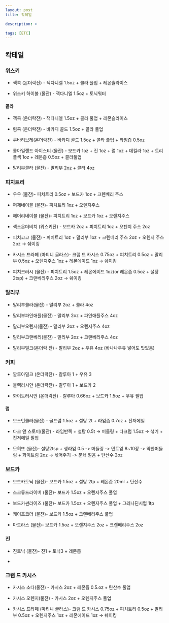 ```yaml
---
layout: post
title: 칵테일

description: >

tags: [ETC]
---
```


## 칵테일

### 위스키

- 잭콕 (온더락잔) - 잭다니엘 1.5oz + 콜라 풀업 + 레몬슬라이스

- 위스키 하이볼 (물잔) - 잭다니엘 1.5oz + 토닉워터

#### 콜라

- 잭콕 (온더락잔) - 잭다니엘 1.5oz + 콜라 풀업 + 레몬슬라이스

- 럼콕 (온더락잔) - 바카디 골드 1.5oz + 콜라 풀업

- 쿠바리브레(온더락잔) - 바카디 골드 1.5oz + 콜라 풀업 + 라임즙 0.5oz

- 롱아일랜드 아이스티 (물잔) - 보드카 1oz + 진 1oz + 럼 1oz + 데킬라 1oz + 트리플섹 1oz + 레몬즙 0.5oz + 콜라풀업

- 말리부콜라 (물잔) - 말리부 2oz + 콜라 4oz

### 피치트리

- 우우 (물잔)- 피치트리 0.5oz + 보드카 1oz + 크렌베리 주스

- 퍼제네이블 (물잔)- 피치트리 1oz + 오렌지주스

- 헤어리네이블 (물잔)- 피치트리 1oz + 보드카 1oz + 오렌지주스

- 섹스온더비치 (위스키잔) - 보드카 2oz + 피치트리 1oz + 오젠지 주스 2oz

- 피치코코 (물잔) - 피치트리 1oz + 말리부 1oz + 크렌베리 주스 2oz + 오렌지 주스 2oz -> 쉐이킹

- 카시스 프라페 (마티니 글라스)- 크램 드 카시스 0.75oz + 피치트리 0.5oz + 말리부 0.5oz + 오렌지주스 1oz + 레몬에이드 1oz -> 쉐이킹

- 피치크러시 (물잔) - 피치트리 1.5oz + 레몬에이드 1oz(or 레몬즙 0.5oz + 설탕2tsp) + 크랜베리주스 2oz -> 쉐이킹

### 말리부

- 말리부콜라(물잔) - 말리부 2oz + 콜라 4oz

- 말리부파인애플(물잔) - 말리부 2oz + 파인애플주스 4oz

- 말리부오렌지(물잔) - 말리부 2oz + 오렌지주스 4oz

- 말리부크랜베리(물잔) - 말리부 2oz + 크랜베리주스 4oz

- 말리부밀크(온더락 잔) - 말리부 2oz + 우유 4oz (바나나우유 넣어도 맛있음)

### 커피

- 깔루아밀크 (온더락잔) - 칼루아 1 + 우유 3

- 블랙러시안 (온더락잔) - 칼루아 1 + 보드카 2

- 화이트러시안 (온더락잔) - 칼루아 0.66oz + 보드카 1.5oz + 우유 필업

#### 럼

- 보스턴쿨러(물잔) - 골드럼 1.5oz + 설탕 2t + 라임즙 0.7oz + 진저에일

- 다크 앤 스토미(물잔) - 라임반쪽 + 설탕 0.5t -> 머들링 + 다크럼 1.5oz -> 섞기 + 진저에일 필업

- 모히또 (물잔)- 설탕2tsp + 생라임 0.5 -> 머들링 -> 민트잎 8~10장 -> 약한머들링 + 화이트럼 2oz -> 섞어주기 -> 분쇄 얼음 + 탄산수 2oz

### 보드카

- 보드카토닉 (물잔)- 보드카 1.5oz + 설탕 2tp + 레몬즙 20ml + 탄산수

- 스크류드라이버 (물잔)- 보드카 1.5oz + 오렌지주스 풀업

- 보드카썬라이즈 (물잔)- 보드카 1.5oz + 오렌지주스 풀업 + 그레나딘시럽 1tp

- 케이프코더 (물잔)- 보드카 1.5oz + 크렌베리주스 풀업

- 마드라스 (물잔)- 보드카 1.5oz + 오렌지주스 2oz + 크랜베리주스 2oz

### 진

- 진토닉 (물잔)- 진1 + 토닉3 + 레몬즙

-

### 크램 드 카시스

- 카시스 소다(물잔) - 카시스 2oz + 레몬즙 0.5.oz + 탄산수 풀업

- 카시스 오렌지(물잔) - 카시스 2oz + 오렌지주스 풀업

- 카시스 프라페 (마티니 글라스)- 크램 드 카시스 0.75oz + 피치트리 0.5oz + 말리부 0.5oz + 오렌지주스 1oz + 레몬에이드 1oz -> 쉐이킹

